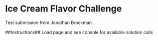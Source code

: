 # Ice Cream Flavor Challenge
Test submission from Jonathan Brockman

##Instructions##
Load page and see console for available solution calls
